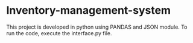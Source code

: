 # Inventory-management-system
This project is developed in python using PANDAS and JSON module. 
To run the code, execute the interface.py file. 
